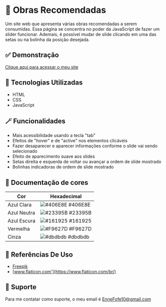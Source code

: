 
# 🎨 Obras Recomendadas

Um site web que apresenta várias obras recomendadas a serem consumidas. Essa página se concentra no poder da JavaScript de fazer um slider funcionar. Ademais, é possível mudar de slide clicando em uma das setas ou na bolinha da posição desejada.


## ✅ Demonstração

[Clique aqui para acessar o meu site](https://enne-amore.github.io/Obras-Recomendadas/)


## 🚀 Tecnologias Utilizadas

- HTML
- CSS
- JavaScript


## 🪄 Funcionalidades

- Mais acessibilidade usando a tecla "tab"
- Efeitos de "hover" e de "active" nos elementos clicáveis
- Fazer desaparecer e aparecer informações conforme o slide vai sendo selecionado
- Efeito de aparecimento suave aos slides
- Setas direita e esquerda de voltar ou avançar a ordem de slide mostrado
- Bolinhas indicadoras de ordem de slide mostrado

## 🌈 Documentação de cores

| Cor               | Hexadecimal                                                |
| ----------------- | ---------------------------------------------------------------- |
| Azul Clara       | ![#406E8E](https://via.placeholder.com/10/406E8E?text=+) #406E8E |
| Azul Neutra       | ![#23395B](https://via.placeholder.com/10/23395B?text=+) #23395B |
| Azul Escura       | ![#161925](https://via.placeholder.com/10/161925?text=+) #161925 |
| Vermelha       | ![#F9627D](https://via.placeholder.com/10/F9627D?text=+) #F9627D |
| Cinza       | ![#dbdbdb](https://via.placeholder.com/10/dbdbdb?text=+) #dbdbdb |


## 🌟 Referências De Uso

 - [Freepik](https://www.flaticon.com/br/autores/freepik)
 - [www.flaticon.com'](https://www.flaticon.com/br/)
 

## 🔧 Suporte

Para me contatar como suporte, o meu email é EnneFofe10@gmail.com 

